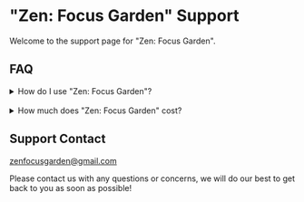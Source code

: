 # "Zen: Focus Garden" Support

Welcome to the support page for "Zen: Focus Garden".

## FAQ

<details>
<summary>How do I use "Zen: Focus Garden"?</summary>
<br>
The initial "Info" tab in the app contains links to 3 info pages that walk through the full functionality of the app. Please reference these pages for initial guidance - if you have any further questions, feel free to contact us at the email at the bottom of the page. 
<br>
</details>

<br>

<details>
<summary>How much does "Zen: Focus Garden" cost?</summary>
<br>
"Zen: Focus Garden" is free for now - we want to focus on building a user base while the Vision Pro is in its early days. As the app continues to grow, we may switch to a paid model.
<br>
</details>

## Support Contact

[zenfocusgarden@gmail.com](mailto:zenfocusgarden@gmail.com?subject=Support)

Please contact us with any questions or concerns, we will do our best to get back to you as soon as possible!
